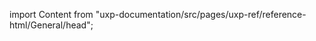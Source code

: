 
import Content from "uxp-documentation/src/pages/uxp-ref/reference-html/General/head";

<Content query="product=photoshop"/>
